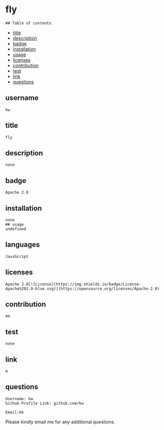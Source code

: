 # fly



    ## Table of contents
    

   * [title](#title) 
   * [description](#description) 
   * [badge](#badge)
   * [installation](#installation)
   * [usage](#usage)
   * [licenses](#licenses) 
   * [contribution](#contribution) 
   * [test](#test)
   * [link](#link) 
   * [questions](#questions)

   ## username
    kw
   ## title
    fly
   ## description
    none
   ## badge
    Apache 2.0
   ## installation
    none
    ## usage
    undefined
   ## languages
    JavaScript
   ## licenses
    Apache 2.0[![License](https://img.shields.io/badge/License-Apache%202.0-blue.svg)](https://opensource.org/licenses/Apache-2.0)
   ## contribution
    me
   ## test
    none
   ## link
    m
   ## questions 
    Username: kw
    Github Profile Link: github.com/kw
  
    Email:kk
Please kindly email me for any additional questions.
    